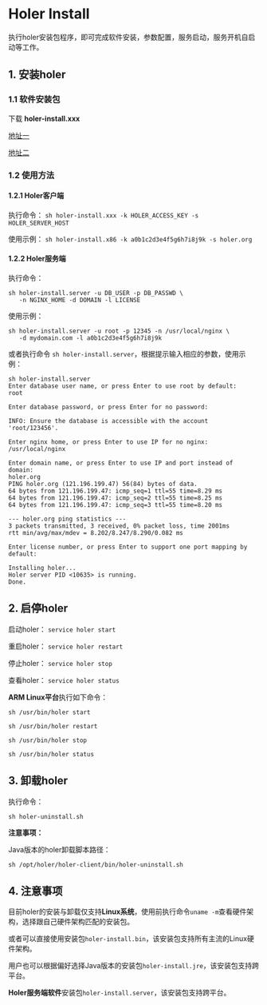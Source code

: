# Holer Install

执行holer安装包程序，即可完成软件安装，参数配置，服务启动，服务开机自启动等工作。

## 1. 安装holer

### 1.1 软件安装包

下载 **holer-install.xxx**

[地址一](https://github.com/wisdom-projects/holer-install/releases)

[地址二](https://pan.baidu.com/s/1APDAaaaQxTa71IR2hDjIaA#list/path=%2Fsharelink2808252679-1014620033513253%2Fholer%2Fholer-client%2Finstall&parentPath=%2Fsharelink2808252679-1014620033513253)

### 1.2 使用方法

#### 1.2.1 Holer客户端
执行命令： `sh holer-install.xxx -k HOLER_ACCESS_KEY -s HOLER_SERVER_HOST`

使用示例：
`sh holer-install.x86 -k a0b1c2d3e4f5g6h7i8j9k -s holer.org`

#### 1.2.2 Holer服务端
执行命令：
```
sh holer-install.server -u DB_USER -p DB_PASSWD \
   -n NGINX_HOME -d DOMAIN -l LICENSE
```

使用示例：
```
sh holer-install.server -u root -p 12345 -n /usr/local/nginx \
   -d mydomain.com -l a0b1c2d3e4f5g6h7i8j9k
```

或者执行命令 `sh holer-install.server`，根据提示输入相应的参数，使用示例：
```
sh holer-install.server
Enter database user name, or press Enter to use root by default:
root

Enter database password, or press Enter for no password:

INFO: Ensure the database is accessible with the account 'root/123456'.

Enter nginx home, or press Enter to use IP for no nginx:
/usr/local/nginx

Enter domain name, or press Enter to use IP and port instead of domain:
holer.org
PING holer.org (121.196.199.47) 56(84) bytes of data.
64 bytes from 121.196.199.47: icmp_seq=1 ttl=55 time=8.29 ms
64 bytes from 121.196.199.47: icmp_seq=2 ttl=55 time=8.25 ms
64 bytes from 121.196.199.47: icmp_seq=3 ttl=55 time=8.20 ms

--- holer.org ping statistics ---
3 packets transmitted, 3 received, 0% packet loss, time 2001ms
rtt min/avg/max/mdev = 8.202/8.247/8.290/0.082 ms

Enter license number, or press Enter to support one port mapping by default:

Installing holer...
Holer server PID <10635> is running.
Done.
```

## 2. 启停holer
启动holer：
`service holer start`

重启holer：
`service holer restart`

停止holer：
`service holer stop`

查看holer：
`service holer status`

**ARM Linux平台**执行如下命令：

`sh /usr/bin/holer start`

`sh /usr/bin/holer restart`

`sh /usr/bin/holer stop`

`sh /usr/bin/holer status`

## 3. 卸载holer
执行命令：

`sh holer-uninstall.sh`

**注意事项：**

Java版本的holer卸载脚本路径：

`sh /opt/holer/holer-client/bin/holer-uninstall.sh`

## 4. 注意事项
目前holer的安装与卸载仅支持**Linux系统**，使用前执行命令`uname -m`查看硬件架构，选择跟自己硬件架构匹配的安装包。

或者可以直接使用安装包`holer-install.bin`，该安装包支持所有主流的Linux硬件架构。

用户也可以根据偏好选择Java版本的安装包`holer-install.jre`，该安装包支持跨平台。

**Holer服务端软件**安装包`holer-install.server`，该安装包支持跨平台。

